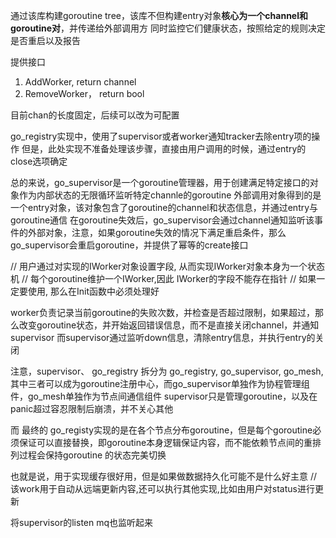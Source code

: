 通过该库构建goroutine tree，该库不但构建entry对象**核心为一个channel和goroutine对**，并传递给外部调用方
同时监控它们健康状态，按照给定的规则决定是否重启以及报告

提供接口
1. AddWorker, return channel
2. RemoveWorker， return bool

目前chan的长度固定，后续可以改为可配置

go_registry实现中，使用了supervisor或者worker通知tracker去除entry项的操作
但是，此处实现不准备处理该步骤，直接由用户调用的时候，通过entry的close选项确定


总的来说，go_supervisor是一个goroutine管理器，用于创建满足特定接口的对象作为内部状态的无限循环监听特定channle的goroutine
外部调用对象得到的是一个entry对象，该对象包含了goroutine的channel和状态信息，并通过entry与goroutine通信
在goroutine失效后，go_supervisor会通过channel通知监听该事件的外部对象，注意，如果goroutine失效的情况下满足重启条件，那么go_supervisor会重启goroutine，并提供了幂等的create接口


// 用户通过对实现的IWorker对象设置字段, 从而实现IWorker对象本身为一个状态机
// 每个goroutine维护一个IWorker,因此 IWorker的字段不能存在指针
// 如果一定要使用, 那么在Init函数中必须处理好


worker负责记录当前goroutine的失败次数，并检查是否超过限制，如果超过，那么改变goroutine状态，并开始返回错误信息，而不是直接关闭channel，并通知supervisor
而supervisor通过监听down信息，清除entry信息，并执行entry的关闭

注意，supervisor、
go_registry 拆分为 go_registry, go_supervisor, go_mesh, 其中三者可以成为goroutine注册中心，而go_supervisor单独作为协程管理组件，go_mesh单独作为节点间通信组件
supervisor只是管理goroutine，以及在panic超过容忍限制后崩溃，并不关心其他

而 最终的 go_registy实现的是在各个节点分布goroutine，但是每个goroutine必须保证可以直接替换，即goroutine本身逻辑保证内容，而不能依赖节点间的重排列过程会保持goroutine 的状态完美切换

也就是说，用于实现缓存很好用，但是如果做数据持久化可能不是什么好主意
						// 该work用于自动从远端更新内容,还可以执行其他实现,比如由用户对status进行更新


将supervisor的listen mq也监听起来


